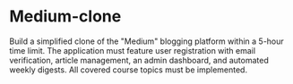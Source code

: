 # Medium-clone
Build a simplified clone of the "Medium" blogging platform within a 5-hour time limit. The application must feature user registration with email verification, article management, an admin dashboard, and automated weekly digests. All covered course topics must be implemented.
